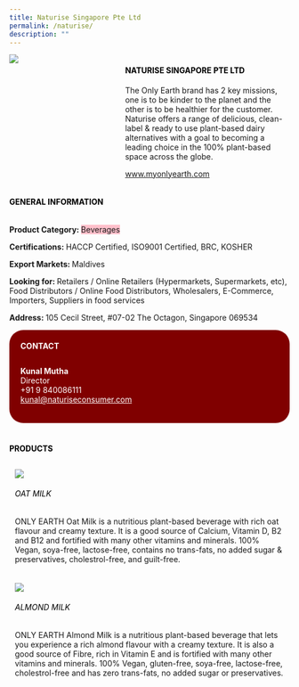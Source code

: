 ```yaml
--- 
title: Naturise Singapore Pte Ltd 
permalink: /naturise/ 
description: ""
--- 
```

<p>
<head> 
<div class="flex-paragraph"> 
<p style="text-transform: uppercase">
</p>
</div> 
<div class="flex-container" style="display: flex; flex-wrap: wrap;"> 
<div class="card sgds" style="flex: 1 1 40%; display: block;">
<img src="https://drive.google.com/uc?export=download&id=1nLamPDEuR8J-U7AF4r90IG36iEOs4_v_">
</div> 
<div class="card-sgds" style="flex: 1 1 58%; display: block; margin-left: 3px"> 
<h4 style="text-transform: uppercase; color: black;">
<b>Naturise Singapore Pte Ltd
</b>
</h4> 
<p>The Only Earth brand has 2 key missions, one is to be kinder to the planet and the other is to be healthier for the customer. Naturise offers a range of delicious, clean-label & ready to use plant-based dairy alternatives with a goal to becoming a leading choice in the 100% plant-based space across the globe.
</p> 
<p>
<a href="www.myonlyearth.com" target="_blank">www.myonlyearth.com
</a>
</p> 
</div> 
</div> 
</head>
</p> 
<body> 
<h4 style="text-transform: uppercase; color: black;">
<b>General Information
</b>
</h4> 
<div class="flex-container" style="display: flex; flex-wrap: wrap;"> 
<div class="card sgds" style="flex: 1 1 65%; display: block; align-self: stretch"> 
<div class="flex-paragraph"> 
<p>
<b>Product Category: 
</b>
<span style=" background-color: pink; border-radius: 10 px;">Beverages
</span>
</p> 
<p>
<b>Certifications: 
</b>HACCP Certified, ISO9001 Certified, BRC, KOSHER
</p> 
<p>
<b>Export Markets: 
</b>Maldives
</p> 
<p style="margin-bottom: 10px;">
<b>Looking for: 
</b>Retailers / Online Retailers (Hypermarkets, Supermarkets, etc), Food Distributors / Online Food Distributors, Wholesalers, E-Commerce, Importers, Suppliers in food services
</p>
<p>
<b>Address: 
</b>105 Cecil Street, #07-02 The Octagon, Singapore 069534
</p> 
</div> 
</div> 
<div class="card sgds" style="flex: 1 1 35%; padding: 10px; display: block; background-color: maroon; border-radius: 25px; align-self: center;"> 
<h4 style="color: white; margin-top: 10px; margin-left: 10px;">CONTACT
</h4> 
<div class="flex-paragraph"> 
<p style="padding: 10px; color: white;">
<b>Kunal Mutha
</b>
<br>Director
<br>+91 9 840086111
<br>
<a href="kunal@naturiseconsumer.com" style="color: white;">kunal@naturiseconsumer.com
</a>
</p> 
</div> 
</div> 
</div> 
<br> 
<h4 style="text-transform: uppercase; color: black;">
<b>products
</b>
</h4> 
<div style="display: flex; flex-wrap: wrap;"> 
<div class="card sgds" style="flex: 1 1 47%; margin: 10px; display: block;"> 
<div class="flex-image" style="display: block;">
<img src="https://drive.google.com/uc?export=download&id=1NDPfNiYi37Zzb2FNQzlKnw--ecWXIy1X">
</div> 
<div class="flex-paragraph"> 
<h6 style="text-transform: uppercase; color: black;">oat milk
</h6> 
<p>ONLY EARTH Oat Milk is a nutritious plant-based beverage with rich oat flavour and creamy texture. It is a good source of Calcium, Vitamin D, B2 and B12 and fortified with many other vitamins and minerals. 100% Vegan, soya-free, lactose-free, contains no trans-fats, no added sugar & preservatives, cholestrol-free, and guilt-free.
</p>
</div> 
</div> 
<div class="card sgds" style="flex: 1 1 47%; margin: 10px; display: block;"> 
<div class="flex-image" style="display: block;">
<img src="https://drive.google.com/uc?export=download&id=1E2pt454HBYbUIRS_DK4CbxqGg7ppGQ-2">
</div> 
<div class="flex-paragraph"> 
<h6 style="text-transform: uppercase; color: black;">Almond Milk
</h6> 
<p>ONLY EARTH Almond Milk is a nutritious plant-based beverage that lets you experience a rich almond flavour with a creamy texture. It is also a good source of Fibre, rich in Vitamin E and is fortified with many other vitamins and minerals. 100% Vegan, gluten-free, soya-free, lactose-free, cholestrol-free and has zero trans-fats, no added sugar or preservatives.
</p>
</div> 
</div>